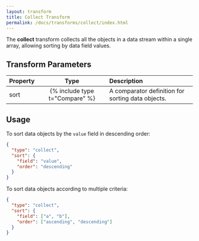 ```yaml
---
layout: transform
title: Collect Transform
permalink: /docs/transforms/collect/index.html
---
```


The **collect** transform collects all the objects in a data stream within a single array, allowing sorting by data field values.

## Transform Parameters

| Property            | Type                           | Description   |
| :------------------ | :----------------------------: | :------------ |
| sort                | {% include type t="Compare" %} | A comparator definition for sorting data objects.|

## Usage

To sort data objects by the `value` field in descending order:

```json
{
  "type": "collect",
  "sort": {
    "field": "value",
    "order": "descending"
  }
}
```

To sort data objects according to multiple criteria:

```json
{
  "type": "collect",
  "sort": {
    "field": ["a", "b"],
    "order": ["ascending", "descending"]
  }
}
```
